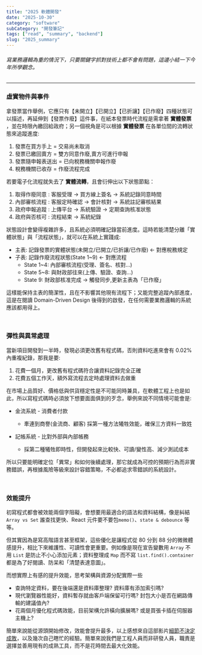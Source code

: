 ```yaml
---
title: "2025 軟體開發"
date: "2025-10-30"
category: "software"
subCategory: "開發筆記"
tags: ["read", "summary", "backend"]
slug: "2025_summary"
---
```

###### 寫業務邏輯為重的情況下，只要關鍵字抓對技術上都不會有問題，這邊小結一下今年所學觀念。

---

### 虛實物件與事件

拿發票當作舉例，它應只有【未開立】【已開立】【已折讓】【已作廢】四種狀態可以描述，再延伸到【發票作廢】這件事，在紙本發票時代流程是需拿著 **實體發票** ，並在時限內繳回給政府；另一個視角是可以根據 **實體發票** 在各單位間的流轉狀態來追蹤進度:

1. 發票在買方手上 = 交易尚未取消
2. 發票已繳回賣方 = 雙方同意作廢,賣方可進行申報
3. 發票隨申報表送出 = 已向稅務機關申報作廢
4. 稅務機關已收存 = 作廢流程完成

若要電子化流程就失去了 **實體流轉**，且會衍伸出以下狀態節點：

1. 取得作廢同意 : 客服受理 → 買方線上簽名 → 系統記錄同意時間
2. 內部審核流程 : 客服定時確認 → 會計核對 → 系統註記審核結果
3. 政府申報追蹤 : 上傳平台 → 系統驗證 → 定期查詢核准狀態
4. 政府與否核可 : 流程結束 → 系統紀錄

狀態設計會變得複雜許多，且系統必須明確記錄當前進度。這時若能清楚分離「實體狀態」與「流程狀態」，就可以在系統上實踐成:

- 主表: 記錄發票的實體狀態(未開立/已開立/已折讓/已作廢) ← 對應稅務規定
- 子表: 記錄作廢流程狀態(State 1~9) ← 對應流程
    - State 1~4: 內部審核流程(受理、簽名、核對...)
    - State 5~8: 與財政部往來(上傳、驗證、查詢...)
    - State 9: 財政部核准完成 → 觸發同步,更新主表為「已作廢」

這樣能保持主表的簡潔性，且在不影響其他現有流程下；又能完整追蹤內部進度，這是在閱讀 Domain-Driven Design 後得到的啟發，在任何需要業務邏輯的系統應該都用得上。

<br>

### 彈性與異常處理

當新項目開發到一半時，發現必須更改舊有程式碼，否則資料吃進來會有 0.02% 內重複紀錄，那我是要:

1. 花費一個月，更改舊有程式碼符合讓資料記錄完全正確
2. 花費五個工作天，額外寫流程去定時處理資料去做重

在市場上品質好、價格低與供貨穩定性是不可能同時兼具，在軟體工程上也是如此，所以寫程式碼時必須放下想要面面俱到的歹念，舉例來說不同情境可能會是:

- 金流系統 - 消費者付款
    - 牽連到商譽(金流商、顧客) 採第一種方法犧牲效能，確保三方資料一致姓

- 記帳系統 - 比對外部與內部帳務
    - 採第二種犧牲即時性，但開發起來比較快、可讀/變性高、減少測試成本

所以只要能明確定位「異常」和如何後續處理，那它就成為可控的預期行為而非實務錯誤，再根據風險等級來設計容錯策略，不必都追求零錯誤的系統設計。

<br>

### 效能提升

初寫程式都會被效能兩個字阻礙，會想要用最適合的語法和資料結構，像是糾結`Array vs Set` 誰查找更快、React 元件要不要包`memo()`、`state & debounce` 等等。

但其實因為是寫高階語言甚至框架，這些優化是讓程式從 80 分到 88 分的微微體感提升，相比下來維護性、可讀性會更重要。例如像是現在宣告變數用 `Array` 不用 `List` 是防止不小心添加元素；資料整理成 `Map` 而不寫 `list.find().container` 都是為了好閱讀、防呆和「清楚表達意圖」。

而想實際上有感的提升效能，思考架構與資源分配實際一些

- 查詢特定資料，要在後端還是資料庫整理? 資料庫有添加索引嗎?
- 現代瀏覽器性能好，資料暫存就由客戶端保留可行嗎? 封包大小是否在網路傳輸的建議值內?
- 花兩個月優化程式碼效能，目前架構允許橫向擴展嗎? 或是買張卡插在伺服器主機上?

簡單來說能從源頭開始修改，效能會提升最多，以上感想來自這部影片[細節不決定成敗](https://youtu.be/HnwJZjEhrf8)，以及幾次自己瞎忙的經驗。簡單來說我們是工程人員而非研發人員，職責是選擇並善用現有的成熟工具，而不是花時間去最大化效能。